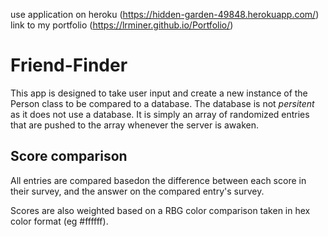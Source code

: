 use application on heroku (https://hidden-garden-49848.herokuapp.com/)  
link to my portfolio (https://lrminer.github.io/Portfolio/)

# Friend-Finder

This app is designed to take user input and create a new instance of the Person class to be compared to a database. The database is not _persitent_ as it does not use a database. It is simply an array of randomized entries that are pushed to the array whenever the server is awaken. 

## Score comparison

All entries are compared basedon the difference between each score in their survey, and the answer on the compared entry's survey. 

Scores are also weighted based on a RBG color comparison taken in hex color format (eg #ffffff).  



